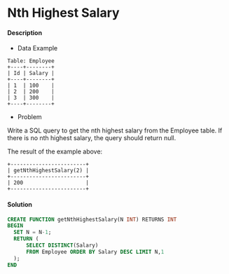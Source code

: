 # Nth Highest Salary

#### Description
- Data Example

```
Table: Employee
+----+--------+
| Id | Salary |
+----+--------+
| 1  | 100    |
| 2  | 200    |
| 3  | 300    |
+----+--------+
```

- Problem

Write a SQL query to get the nth highest salary from the Employee table. If there is no nth highest salary, the query should return null.

The result of the example above:

```
+------------------------+
| getNthHighestSalary(2) |
+------------------------+
| 200                    |
+------------------------+
```

#### Solution

```sql
CREATE FUNCTION getNthHighestSalary(N INT) RETURNS INT
BEGIN
  SET N = N-1;
  RETURN (
      SELECT DISTINCT(Salary)
      FROM Employee ORDER BY Salary DESC LIMIT N,1
  );
END
```

